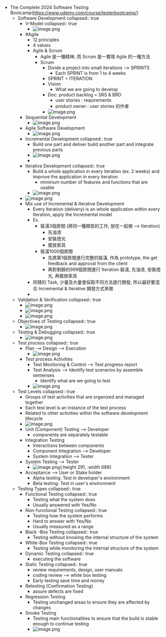 - The Complete 2024 Software Testing Bootcamp(https://www.udemy.com/course/testerbootcamp/)
	- Software Development
	  collapsed:: true
		- V-Model
		  collapsed:: true
			- ![image.png](../assets/image_1715146620863_0.png)
		- #Agile
			- 12 principles
			- 4 values
			- Agile & Scrum
				- Agile 是一種精神, 而 Scrum 是一實現 Agile 的一種方法
				- Scrum
					- Divide a project into small iterations --> SPRINTS
						- Each  SPRINT is  from 1 to 4 weeks
					- SPRINT = ITERATION
					- Vision
						- What we are going to develop
					- Doc: product backlog = SRS & BRD
						- user stories : requirements
						- product owner : user stories 的作者
					- ![image.png](../assets/image_1715147304060_0.png)
		- Sequential Development
			- ![image.png](../assets/image_1715147799514_0.png)
		- Agile Software Development
			- ![image.png](../assets/image_1715147870504_0.png)
		- Incremental Development
		  collapsed:: true
			- Build one part and deliver build another part and integrate previous parts
			- ![image.png](../assets/image_1715138633972_0.png)
			-
		- Iterative Development
		  collapsed:: true
			- Build a whole application in every iteration (ex. 2 weeks) and improve the application in every iteration
				- minimum number of features and functions that are usable
			- ![image.png](../assets/image_1715138619883_0.png)
		- ![image.png](../assets/image_1715138867066_0.png)
		- Mix use of Incremental & Iterative Development
			- Every Iteration (delivery) is an whole application within every Iteration, apply the Incremental model
			- Ex.
				- 裝潢3個房間 (將同一種類型的工作, 放在一起做 --> Iteration)
					- 先油漆
					- 安裝燈光
					- 擺放家具
				- 裝潢1000個房間
					- 先將第1個房間進行完整的裝潢, 作為 prototype, the get feedback and approval from the client
					- 再對剩餘的999個房間進行 Iteration 裝潢, 先油漆, 安裝燈光, 再擺放家具
			- 同樣的 Task, 少量及大量會採取不同方法進行開發, 所以最好要混合 Incremental & Iterative 開發方式來做
			-
	- Validation & Verification
	  collapsed:: true
		- ![image.png](../assets/image_1715309692813_0.png)
		- ![image.png](../assets/image_1715309743408_0.png)
		- ![image.png](../assets/image_1715309791866_0.png)
	- Objectives of Testing
	  collapsed:: true
		- ![image.png](../assets/image_1715310148716_0.png)
	- Testing & Debugging
	  collapsed:: true
		- ![image.png](../assets/image_1715310490590_0.png)
	- Test process
	  collapsed:: true
		- Plan --> Design --> Execution
			- ![image.png](../assets/image_1715310843676_0.png)
		- Test process Activities
			- Test Monitoring & Control --> Test progress report
			- Test Analysis --> Identify test scenarios by assemble sentenses
				- Identify what are we going to test
			- ![image.png](../assets/image_1715310890202_0.png)
	- Test Levels
	  collapsed:: true
		- Groups of test activities that are organized and managed together
		- Each test level is an instance of the test process
		- Related to other activities within the software development lifecycle
		- ![image.png](../assets/image_1715311933234_0.png)
		- Unit (Component) Testing --> Developer
			- components are separately testable
		- Integration Testing
			- Interactions between components
			- Component Integration --> Developer
			- System Integration --> Tester
		- System Testing --> Tester
			- ![image.png](../assets/image_1715312302820_0.png){:height 291, :width 689}
		- Acceptance --> User or Stake holder
			- Alpha testing: Test in developer's environment
			- Beta testing: Test in user's environment
	- Testing Types
	  collapsed:: true
		- Functional Testing
		  collapsed:: true
			- Testing what the system does
			- Usually answered with Yes/No
		- Non-functional Testing
		  collapsed:: true
			- Testing how the system performs
			- Hard to answer with Yes/No
			- Usually measured as a range
		- Black -Box Testing
		  collapsed:: true
			- Testing without knowing the internal structure of the system
		- White-Box Testing
		  collapsed:: true
			- Testing while monitoring the internal structure of the system
		- Dynamic Testing
		  collapsed:: true
			- executing the software
		- Static Testing
		  collapsed:: true
			- review requirements, design, user manuals
			- coding review --> white box testing
			- Early testing save time and money
		- Retesting (Confirmation Testing)
			- assure defects are fixed
		- Regression Testing
			- Testing unchanged areas to ensure they are affected by changes
		- Smoke Testing
			- Testing main functionalities to ensure that the build is stable enough to continue testing
			- ![image.png](../assets/image_1715312910420_0.png)